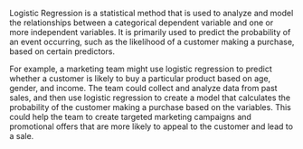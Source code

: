 Logistic Regression is a statistical method that is used to analyze and model the relationships between a categorical dependent variable and one or more independent variables. It is primarily used to predict the probability of an event occurring, such as the likelihood of a customer making a purchase, based on certain predictors.

For example, a marketing team might use logistic regression to predict whether a customer is likely to buy a particular product based on age, gender, and income. The team could collect and analyze data from past sales, and then use logistic regression to create a model that calculates the probability of the customer making a purchase based on the variables. This could help the team to create targeted marketing campaigns and promotional offers that are more likely to appeal to the customer and lead to a sale.
